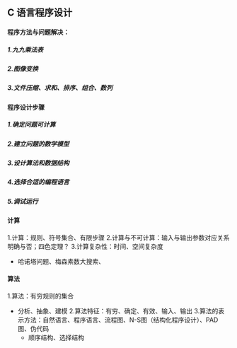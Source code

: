 ## C 语言程序设计

#### 程序方法与问题解决：
##### 1.九九乘法表
##### 2.图像变换
##### 3.文件压缩、求和、排序、组合、数列

#### 程序设计步骤
##### 1.确定问题可计算
##### 2.建立问题的数学模型
##### 3.设计算法和数据结构
##### 4.选择合适的编程语言
##### 5.调试运行



#### 计算
1.计算：规则、符号集合、有限步骤
2.计算与不可计算：输入与输出参数对应关系明确与否；四色定理？
3.计算复杂性：时间、空间复杂度
 - 哈诺塔问题、梅森素数大搜索、

#### 算法
1.算法：有穷规则的集合
  - 分析、抽象、建模
2.算法特征：有穷、确定、有效、输入、输出
3.算法的表示方法：自然语言、程序语言、流程图、N-S图（结构化程序设计）、PAD图、伪代码
	- 顺序结构、选择结构